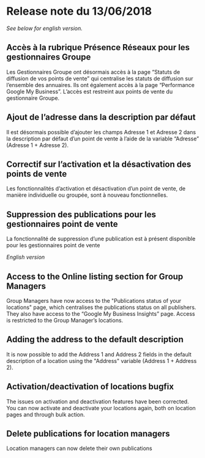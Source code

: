 # Release note du 13/06/2018

*See below for english version.*


## Accès à la rubrique Présence Réseaux pour les gestionnaires Groupe

Les Gestionnaires Groupe ont désormais accès à la page “Statuts de diffusion de vos points de vente” qui centralise les statuts de diffusion sur l’ensemble des annuaires. Ils ont également accès à la page “Performance Google My Business”. 
L’accès est restreint aux points de vente du gestionnaire Groupe.

## Ajout de l’adresse dans la description par défaut

Il est désormais possible d’ajouter les champs Adresse 1 et Adresse 2 dans la description par défaut d’un point de vente à l’aide de la variable “Adresse” (Adresse 1 + Adresse 2).

## Correctif sur l’activation et la désactivation des points de vente

Les fonctionnalités d’activation et désactivation d’un point de vente, de manière individuelle ou groupée, sont à nouveau fonctionnelles.

## Suppression des publications pour les gestionnaires point de vente

La fonctionnalité de suppression d’une publication est à présent disponible pour les gestionnaires point de vente




*English version*

## Access to the Online listing section for Group Managers

Group Managers have now access to the "Publications status of your locations" page, which centralises the publications status on all publishers. They also have access to the “Google My Business Insights” page.
Access is restricted to the Group Manager’s locations.

## Adding the address to the default description

It is now possible to add the Address 1 and Address 2 fields in the default description of a location using the "Address" variable (Address 1 + Address 2).

## Activation/deactivation of locations bugfix

The issues on activation and deactivation features have been corrected. You can now activate and deactivate your locations again, both on location pages and through bulk action.

## Delete publications for location managers
Location managers can now delete their own publications
